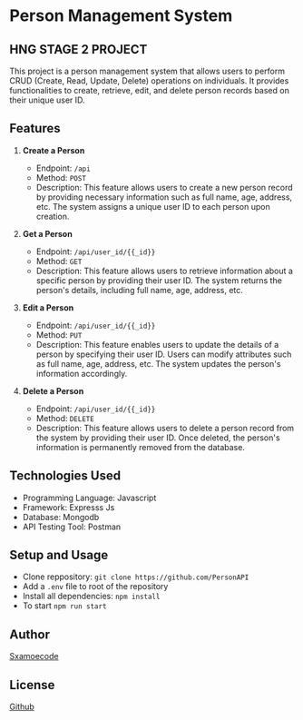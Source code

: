 # Person Management System
## HNG STAGE 2 PROJECT 
This project is a person management system that allows users to perform CRUD (Create, Read, Update, Delete) operations on individuals. It provides functionalities to create, retrieve, edit, and delete person records based on their unique user ID.

## Features

1. **Create a Person**
   - Endpoint:  `/api` 
   - Method:  `POST` 
   - Description: This feature allows users to create a new person record by providing necessary information such as full name, age, address, etc. The system assigns a unique user ID to each person upon creation.

2. **Get a Person**
   - Endpoint:  `/api/user_id/{{_id}}` 
   - Method:  `GET` 
   - Description: This feature allows users to retrieve information about a specific person by providing their user ID. The system returns the person's details, including full name, age, address, etc.

3. **Edit a Person**
   - Endpoint:  `/api/user_id/{{_id}}` 
   - Method:  `PUT` 
   - Description: This feature enables users to update the details of a person by specifying their user ID. Users can modify attributes such as full name, age, address, etc. The system updates the person's information accordingly.

4. **Delete a Person**
   - Endpoint:  `/api/user_id/{{_id}}` 
   - Method:  `DELETE` 
   - Description: This feature allows users to delete a person record from the system by providing their user ID. Once deleted, the person's information is permanently removed from the database.

## Technologies Used

- Programming Language: Javascript
- Framework: Expresss Js
- Database: Mongodb
- API Testing Tool: Postman

## Setup and Usage

- Clone reppository: `git clone https://github.com/PersonAPI`
- Add a `.env` file to root of the repository
- Install all dependencies: `npm install`
- To start `npm run start`
## Author
[Sxamoecode](https://github/Sxamoecode)
## License
[Github](https://github.com)

